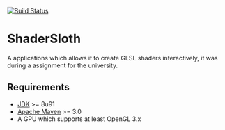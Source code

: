 [![Build Status](https://travis-ci.org/yveskaufmann/shader-sloth.svg?branch=master)](https://travis-ci.org/yveskaufmann/shader-sloth)

# ShaderSloth

A applications which allows it to create GLSL shaders interactively, it was during a assignment
for the university.

## Requirements

- [JDK](http://www.oracle.com/technetwork/java/javase/downloads/index.html) >= 8u91
- [Apache Maven](https://maven.apache.org/) >= 3.0
- A GPU which supports at least OpenGL 3.x

